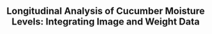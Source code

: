 <h2 align="center">Longitudinal Analysis of Cucumber Moisture Levels: Integrating Image and Weight Data</h2>

